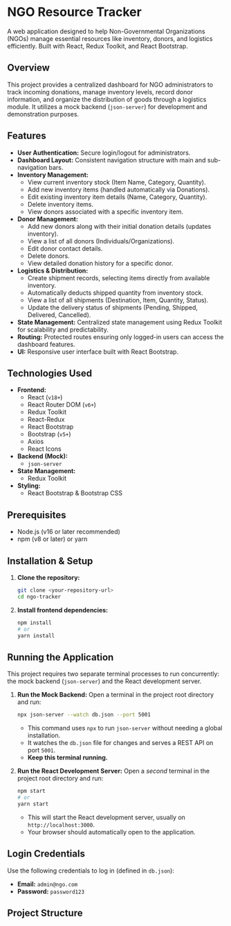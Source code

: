 # NGO Resource Tracker

A web application designed to help Non-Governmental Organizations (NGOs) manage essential resources like inventory, donors, and logistics efficiently. Built with React, Redux Toolkit, and React Bootstrap.

## Overview

This project provides a centralized dashboard for NGO administrators to track incoming donations, manage inventory levels, record donor information, and organize the distribution of goods through a logistics module. It utilizes a mock backend (`json-server`) for development and demonstration purposes.

## Features

*   **User Authentication:** Secure login/logout for administrators.
*   **Dashboard Layout:** Consistent navigation structure with main and sub-navigation bars.
*   **Inventory Management:**
    *   View current inventory stock (Item Name, Category, Quantity).
    *   Add new inventory items (handled automatically via Donations).
    *   Edit existing inventory item details (Name, Category, Quantity).
    *   Delete inventory items.
    *   View donors associated with a specific inventory item.
*   **Donor Management:**
    *   Add new donors along with their initial donation details (updates inventory).
    *   View a list of all donors (Individuals/Organizations).
    *   Edit donor contact details.
    *   Delete donors.
    *   View detailed donation history for a specific donor.
*   **Logistics & Distribution:**
    *   Create shipment records, selecting items directly from available inventory.
    *   Automatically deducts shipped quantity from inventory stock.
    *   View a list of all shipments (Destination, Item, Quantity, Status).
    *   Update the delivery status of shipments (Pending, Shipped, Delivered, Cancelled).
*   **State Management:** Centralized state management using Redux Toolkit for scalability and predictability.
*   **Routing:** Protected routes ensuring only logged-in users can access the dashboard features.
*   **UI:** Responsive user interface built with React Bootstrap.

## Technologies Used

*   **Frontend:**
    *   React (`v18+`)
    *   React Router DOM (`v6+`)
    *   Redux Toolkit
    *   React-Redux
    *   React Bootstrap
    *   Bootstrap (`v5+`)
    *   Axios
    *   React Icons
*   **Backend (Mock):**
    *   `json-server`
*   **State Management:**
    *   Redux Toolkit
*   **Styling:**
    *   React Bootstrap & Bootstrap CSS

## Prerequisites

*   Node.js (v16 or later recommended)
*   npm (v8 or later) or yarn

## Installation & Setup

1.  **Clone the repository:**
    ```bash
    git clone <your-repository-url>
    cd ngo-tracker
    ```
2.  **Install frontend dependencies:**
    ```bash
    npm install
    # or
    yarn install
    ```

## Running the Application

This project requires two separate terminal processes to run concurrently: the mock backend (`json-server`) and the React development server.

1.  **Run the Mock Backend:**
    Open a terminal in the project root directory and run:
    ```bash
    npx json-server --watch db.json --port 5001
    ```
    *   This command uses `npx` to run `json-server` without needing a global installation.
    *   It watches the `db.json` file for changes and serves a REST API on port `5001`.
    *   **Keep this terminal running.**

2.  **Run the React Development Server:**
    Open a *second* terminal in the project root directory and run:
    ```bash
    npm start
    # or
    yarn start
    ```
    *   This will start the React development server, usually on `http://localhost:3000`.
    *   Your browser should automatically open to the application.

## Login Credentials

Use the following credentials to log in (defined in `db.json`):

*   **Email:** `admin@ngo.com`
*   **Password:** `password123`

## Project Structure
